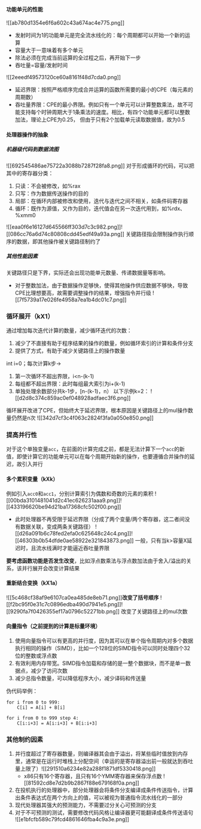 #### 功能单元的性能
![[ab780d1354e6f6a602c43a674ac4e775.png]]
- 发射时间为1的功能单元是完全流水线化的：每个周期都可以开始一个新的运算
- 容量大于一意味着有多个单元
- 除法必须在完成当前运算的全过程之后，再开始下一步
- 吞吐量=容量/发射时间

![[2eeedf49573120ce60a8161f48d7cda0.png]]
- 延迟界限：按照严格顺序完成合并运算的函数所需要的最小的CPE（每元素的周期数）
- 吞吐量界限：CPE的最小界限。例如只有一个单元可以计算整数乘法，故不可能支持每个时钟周期大于1条乘法的速度。相比，有四个功能单元都可以整数加法，理论上CPE为0.25， 但由于只有2个加载单元读取数据值，故为0.5


#### 处理器操作的抽象
##### 机器级代码到数据流图
![[692545486ae75722a3088b7287f28fa8.png]]
对于形成循环的代码，可以把其中的寄存器分类：
1. 只读：不会被修改，如%rax
2. 只写：作为数据传送操作的目的
3. 局部：在循环内部被修改和使用，迭代与迭代之间不相关，如条件码寄存器
4. 循环：既作为源值，又作为目的，迭代值会在另一次迭代用到，如%rdx、%xmm0

![[eaa0f6e16127d645566ff303d7c3c982.png]]![[086cc76a6d74c80808cdd45edf49a93a.png]]
关键路径指会限制操作执行顺序的数据，即其他操作被关键路径制约了

##### 其他性能因素
关键路径只是下界，实际还会出现功能单元数量、传递数据量等影响。
- 对于整数加法，由于数据操作足够快，使得其他操作供应数据不够快，导致CPE比理想要高，故需要调整操作的结果，增强指令并行级
![[7f5739a17e026fe4958a7ea1b4dc01c7.png]]

### 循环展开（kX1）
通过增加每次迭代计算的数量，减少循环迭代的次数：
1. 减少了不直接有助于程序结果的操作的数量，例如循环索引的计算和条件分支
2. 提供了方式，有助于减少关键路径上的操作数量

int i=0；每次计算k步->
1. 第一次循环不超出界限，i<n-(k-1)
2. 每组都不超出界限：此时每组最大索引为i+(k-1)
3. 单独处理余数部分共k-1步，[n-(k-1)，n）
以下示例k=2：
![[d2d8c374c859ac0ef048928adfaec3f6.png]]

循环展开改进了CPE，但始终大于延迟界限，根本原因是关键路径上的mul操作数量仍然是n次
![[342d7cf3c4f063c2824f3fa0a050e850.png]]


### 提高并行性
对于这个单独变量`acc`，在前面的计算完成之前，都是无法计算下一个`acc`的新值，即使计算它的功能单元可以在每个周期开始新的操作，也要遵循合并操作的延迟，故引入并行

#### 多个累积变量（kXk）
例如引入`acc0`和`acc1`，分别计算索引为偶数和奇数的元素的乘积
![[00bda3101481041d2c41ec626231aaa9.png]]![[433196620be94d21ba17368cfc502f00.png]]

- 此时处理器不再受限于延迟界限（分成了两个变量/两个寄存器，这二者间没有数据关联，变成两条关键路径）
![[d26a091b6c78fed2efa0c625648c24c4.png]]![[46303b0b54dfde0ae58922e321843873.png]]
一般，只有当k>容量X延迟时，且流水线满时才能逼近吞吐量界限

**要考虑函数功能是否发生改变**，比如浮点数乘法与浮点数加法由于舍入/溢出的关系，该并行展开会改变计算结果

#### 重新结合变换（kX1a）
![[5c468cf38af9e6107ca0ea485de8eb71.png]]**改变了括号顺序**
![[f2bc95f0e31c7c0896edba490d7941e5.png]]![[9290fa7f0426355ef17a0796c52271bb.png]]
改变了关键路径上的mul次数

#### 向量指令（之前提到的计算是标量环境）
1. 使用向量指令可以有更高的并行度，因为其可以在单个指令周期内对多个数据执行相同的操作（SIMD），比如一个128位的SIMD指令可以同时处理四个32位的整数或浮点数
2. 有效利用内存带宽。SIMD指令加载和存储的是一整个数据块，而不是单一数据点，减少了访问次数
3. 减少总指令数量，可以降低程序大小，减少译码和传送量

伪代码举例：
```
for i from 0 to 999:
    C[i] = A[i] + B[i]

for i from 0 to 999 step 4:
    C[i:i+3] = A[i:i+3] + B[i:i+3]

```


### 其他制约因素
1. 并行度超过了寄存器数量，则编译器其会由于溢出，将某些临时值放到内存里，通常是在运行时堆栈上分配空间（幸运的是寄存器溢出前一般就达到吞吐量上限了）![[291510a6234e82a288f1871df5330418.png]]
	- x86只有16个寄存器，且只有16个YMM寄存器来保存浮点数
	![[81592cd8e7d2b9b2867f88e679168f0a.png]]
2. 在投机执行的处理器中，部分处理器会将条件分支编译成条件传送指令，计算出条件表达式在两个方向上的值，可以被视为普通指令流水线化的一部分
3. 现代处理器其强大的预测能力，不需要过分关心可预测的分支
4. 对于不可预测的测试，需要修改代码风格让编译器更可能翻译成条件传送语句
	![[e1bfcfb589c79fcd4861646fba4c9a3e.png]]


